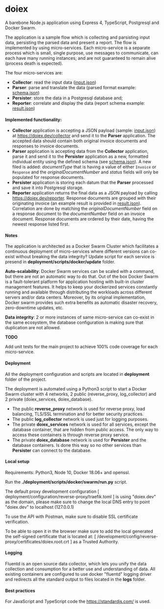 # doiex

A barebone Node.js application using Express 4, TypeScript, Postgresql and Docker Swarm.

The application is a sample flow which is collecting and parsisting input data, persisting the parsed data and present a report. The flow is implemented by using micro-services. Each micro-service is a separate process which is small, single purpose, use messages to communicate, can each have many running instances; and are not guaranteed to remain alive (process death is expected).

The four micro-services are:
  * **Collector**: read the input data ([input.json](resources/input.json))
  * **Parser**: parse and translate the data (parsed format example: [schema.json](resources/schema.json))
  * **Persister**: store the data in a Postgresql database and;
  * **Reporter**: correlate and display the data (report schema example: [result.json](resources/result.json))


#### Implemented functionality:
  * __Collector__ application is accepting a JSON payload (sample: [input.json](resources/input.json)) at https://doiex.dev/collector and send it to the __Parser__ application. The accepted data should contain both original invoice documents and responses to invoice documents.
  * __Parser__ application is accepting data from the __Collector__ application, parse it and send it to the __Persister__ application as a new, formatted individual entity using the defined schema (see [schema.json](resources/schema.json)).  A new filed is added: *documentType* that is having a value of either `Invoice` or `Response` and the *originalDocumentNumber* and *status* fields will only be populated for response documents.
  * __Persister__ application is storing each datum that the __Parser__ processed and save it into Postgresql storage.
  * __Reporter__ application returns the final data as a JSON payload by calling https://doiex.dev/reporter.  Response documents are grouped with their originating invoice (an example result is provided in [result.json](resources/result.json)). Correlation are done by matching the *originalDocumentNumber* field on a response document to the *documentNumber* field on an invoice document.  Response documents are ordered by their date, having the newest response listed first.

#### Notes

The application is architected as a Docker Swarm Cluster which facilitates a continuous deployment of micro-services where different versions can co-exist without breaking the data integrity? Update script for each service is presend in __deployment/scripts/docker/update__ folder.

__Auto-scalability__:
Docker Swarm services can be scaled with a command, but there are not an automatic way to do that. Out of the box Docker Swarm is a fault-tolerant platform for application hosting with built-in cluster management features. It helps to keep your dockerized services constantly running and available through distributing the workloads across different servers and/or data centers. Moreover, by its original implementation, Docker swarm provides such extra benefits as automatic disaster recovery, zero-downtime updates, etc.

__Data integrity__:
2 or more instances of same micro-service can co-exist in the same ecosystem, the database configuration is making sure that duplication are not allowed.

__TODO__

Add unit tests for the main project to achieve 100% code coverage for each micro-service.

#### Deployment

All the deployment configuration and scripts are located in __deployment__ folder of the project.

The deployment is automated using a Python3 script to start a Docker Swarm cluster with 4 networks, 2 public (reverse_proxy, log_collector) and 2 private (doiex_services, doiex_database).

- The public __reverse_proxy__ network is used for reverse proxy, load balancing, TLS/SSL termination and for better security practices.
- The public __log_collector__ network is used just for logging purposes.
- The private __doiex_services__ network is used for all services, except the database container, that are hidden from public access. The only way to access these containers is through reverse proxy service.
- The private __doiex_database__ network is used for __Persister__ and the database containers. Is done this way so no other services than __Persister__ can connect to the database.

#### Local setup

Requirements: Python3, Node 10, Docker 18.06+ and openssl.

Run the __./deployment/scripts/docker/swarm/run.py__ script.

The default proxy development configuration [ deployment/configuration/reverse-proxy/traefik.toml ] is using "doiex.dev" as the domain, please make sure to change the local DNS entry to point "doiex.dev" to localhost (127.0.0.1)

To use the API with Postman, make sure to disable SSL certificate verification.

To be able to open it in the browser make sure to add the local generated the self-signed certificate that is located at: [ /development/config/reverse-proxy/certificates/doiex.root.crt ] as a Trusted Authority.  

#### Logging

Fluentd is an open source data collector, which lets you unify the data collection and consumption for a better use and understanding of data. All existing containers are configured to use docker "fluentd" logging driver and redirects all the standard output to files located in the __logs__ folder.


#### Best practices

For JavaScript and TypeScript code the https://standardjs.com/ is used.
